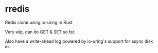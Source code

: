 # rredis

Redis clone using io-uring in Rust

Very wip, can do GET & SET so far.

Also have a write-ahead log powered by io-uring's support for async disk io.
